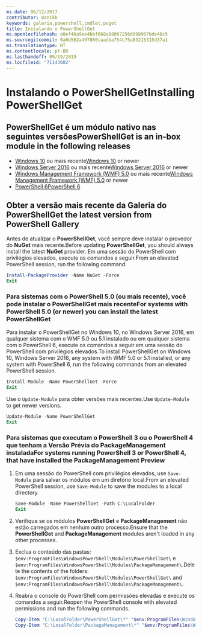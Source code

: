 ```yaml
---
ms.date: 06/12/2017
contributor: manikb
keywords: galeria,powershell,cmdlet,psget
title: Instalando o PowerShellGet
ms.openlocfilehash: a0ef46a9ee4bbf668a58067256d098967bde48c5
ms.sourcegitcommit: 0a6b562a497860caadba754c75a83215315d37a1
ms.translationtype: HT
ms.contentlocale: pt-BR
ms.lasthandoff: 09/19/2019
ms.locfileid: "71143602"
---
```

# <a name="installing-powershellget"></a><span data-ttu-id="fe5df-103">Instalando o PowerShellGet</span><span class="sxs-lookup"><span data-stu-id="fe5df-103">Installing PowerShellGet</span></span>

## <a name="powershellget-is-an-in-box-module-in-the-following-releases"></a><span data-ttu-id="fe5df-104">PowerShellGet é um módulo nativo nas seguintes versões</span><span class="sxs-lookup"><span data-stu-id="fe5df-104">PowerShellGet is an in-box module in the following releases</span></span>

- <span data-ttu-id="fe5df-105">[Windows 10](https://www.microsoft.com/windows) ou mais recente</span><span class="sxs-lookup"><span data-stu-id="fe5df-105">[Windows 10](https://www.microsoft.com/windows) or newer</span></span>
- <span data-ttu-id="fe5df-106">[Windows Server 2016](/windows-server/windows-server) ou mais recente</span><span class="sxs-lookup"><span data-stu-id="fe5df-106">[Windows Server 2016](/windows-server/windows-server) or newer</span></span>
- <span data-ttu-id="fe5df-107">[Windows Management Framework (WMF) 5.0](https://www.microsoft.com/download/details.aspx?id=50395) ou mais recente</span><span class="sxs-lookup"><span data-stu-id="fe5df-107">[Windows Management Framework (WMF) 5.0](https://www.microsoft.com/download/details.aspx?id=50395) or newer</span></span>
- [<span data-ttu-id="fe5df-108">PowerShell 6</span><span class="sxs-lookup"><span data-stu-id="fe5df-108">PowerShell 6</span></span>](https://github.com/PowerShell/PowerShell/releases)

## <a name="get-the-latest-version-from-powershell-gallery"></a><span data-ttu-id="fe5df-109">Obter a versão mais recente da Galeria do PowerShell</span><span class="sxs-lookup"><span data-stu-id="fe5df-109">Get the latest version from PowerShell Gallery</span></span>

<span data-ttu-id="fe5df-110">Antes de atualizar o **PowerShellGet**, você sempre deve instalar o provedor do **NuGet** mais recente.</span><span class="sxs-lookup"><span data-stu-id="fe5df-110">Before updating **PowerShellGet**, you should always install the latest **NuGet** provider.</span></span> <span data-ttu-id="fe5df-111">Em uma sessão do PowerShell com privilégios elevados, execute os comandos a seguir.</span><span class="sxs-lookup"><span data-stu-id="fe5df-111">From an elevated PowerShell session, run the following command.</span></span>

```powershell
Install-PackageProvider -Name NuGet -Force
Exit
```

### <a name="for-systems-with-powershell-50-or-newer-you-can-install-the-latest-powershellget"></a><span data-ttu-id="fe5df-112">Para sistemas com o PowerShell 5.0 (ou mais recente), você pode instalar o PowerShellGet mais recente</span><span class="sxs-lookup"><span data-stu-id="fe5df-112">For systems with PowerShell 5.0 (or newer) you can install the latest PowerShellGet</span></span>

<span data-ttu-id="fe5df-113">Para instalar o PowerShellGet no Windows 10, no Windows Server 2016, em qualquer sistema com o WMF 5.0 ou 5.1 instalado ou em qualquer sistema com o PowerShell 6, execute os comandos a seguir em uma sessão do PowerShell com privilégios elevados.</span><span class="sxs-lookup"><span data-stu-id="fe5df-113">To install PowerShellGet on Windows 10, Windows Server 2016, any system with WMF 5.0 or 5.1 installed, or any system with PowerShell 6, run the following commands from an elevated PowerShell session.</span></span>

```powershell
Install-Module -Name PowerShellGet -Force
Exit
```

<span data-ttu-id="fe5df-114">Use o `Update-Module` para obter versões mais recentes.</span><span class="sxs-lookup"><span data-stu-id="fe5df-114">Use `Update-Module` to get newer versions.</span></span>

```powershell
Update-Module -Name PowerShellGet
Exit
```

### <a name="for-systems-running-powershell-3-or-powershell-4-that-have-installed-the-packagemanagement-preview"></a><span data-ttu-id="fe5df-115">Para sistemas que executam o PowerShell 3 ou o PowerShell 4 que tenham a Versão Prévia do PackageManagement instalada</span><span class="sxs-lookup"><span data-stu-id="fe5df-115">For systems running PowerShell 3 or PowerShell 4, that have installed the PackageManagement Preview</span></span>

1. <span data-ttu-id="fe5df-116">Em uma sessão do PowerShell com privilégios elevados, use `Save-Module` para salvar os módulos em um diretório local.</span><span class="sxs-lookup"><span data-stu-id="fe5df-116">From an elevated PowerShell session, use `Save-Module` to save the modules to a local directory.</span></span>

   ```powershell
   Save-Module -Name PowerShellGet -Path C:\LocalFolder
   Exit
   ```

1. <span data-ttu-id="fe5df-117">Verifique se os módulos **PowerShellGet** e **PackageManagement** não estão carregados em nenhum outro processo.</span><span class="sxs-lookup"><span data-stu-id="fe5df-117">Ensure that the **PowerShellGet** and **PackageManagement** modules aren't loaded in any other processes.</span></span>
1. <span data-ttu-id="fe5df-118">Exclua o conteúdo das pastas: `$env:ProgramFiles\WindowsPowerShell\Modules\PowerShellGet\` e `$env:ProgramFiles\WindowsPowerShell\Modules\PackageManagement\`.</span><span class="sxs-lookup"><span data-stu-id="fe5df-118">Delete the contents of the folders: `$env:ProgramFiles\WindowsPowerShell\Modules\PowerShellGet\` and `$env:ProgramFiles\WindowsPowerShell\Modules\PackageManagement\`.</span></span>
1. <span data-ttu-id="fe5df-119">Reabra o console do PowerShell com permissões elevadas e execute os comandos a seguir.</span><span class="sxs-lookup"><span data-stu-id="fe5df-119">Reopen the PowerShell console with elevated permissions and run the following commands.</span></span>

   ```powershell
   Copy-Item "C:\LocalFolder\PowerShellGet\*" "$env:ProgramFiles\WindowsPowerShell\Modules\PowerShellGet\" -Recurse -Force
   Copy-Item "C:\LocalFolder\PackageManagement\*" "$env:ProgramFiles\WindowsPowerShell\Modules\PackageManagement\" -Recurse -Force
   ```
